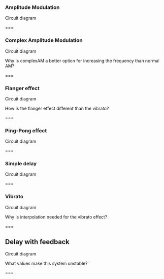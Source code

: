 ### Amplitude Modulation
Circuit diagram

===

### Complex Amplitude Modulation 
Circuit diagram


Why is complexAM a better option for increasing the frequency than normal AM?

===
### Flanger effect
Circuit diagram

How is the flanger effect different than the vibrato?

===
### Ping-Pong effect
Circuit diagram

===

### Simple delay
Circuit diagram

===

### Vibrato
Circuit diagram

Why is interpolation needed for the vibrato effect?

===

## Delay with feedback
Circuit diagram

What values make this system unstable?

===
